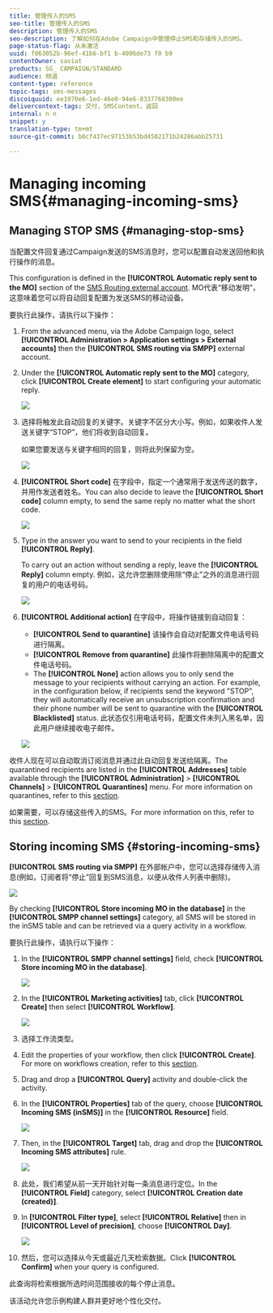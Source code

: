 ```yaml
---
title: 管理传入的SMS
seo-title: 管理传入的SMS
description: 管理传入的SMS
seo-description: 了解如何在Adobe Campaign中管理停止SMS和存储传入的SMS。
page-status-flag: 从未激活
uuid: f063052b-96ef-41b6-bf1 b-4006de73 f0 b9
contentOwner: saviat
products: SG_ CAMPAIGN/STANDARD
audience: 频道
content-type: reference
topic-tags: sms-messages
discoiquuid: ee1970e6-1ed-46e0-94e6-8337768300ee
delivercontext-tags: 交付，SMSContent，返回
internal: n n
snippet: y
translation-type: tm+mt
source-git-commit: b0cf437ec97153b53bd4502171b24286abb25731

---
```



# Managing incoming SMS{#managing-incoming-sms}

## Managing STOP SMS {#managing-stop-sms}

当配置文件回复通过Campaign发送的SMS消息时，您可以配置自动发送回他和执行操作的消息。

This configuration is defined in the **[!UICONTROL Automatic reply sent to the MO]** section of the [SMS Routing external account](../../administration/using/configuring-sms-channel.md#defining-an-sms-routing). MO代表“移动发明”，这意味着您可以将自动回复配置为发送SMS的移动设备。

要执行此操作，请执行以下操作：

1. From the advanced menu, via the Adobe Campaign logo, select **[!UICONTROL Administration > Application settings > External accounts]** then the **[!UICONTROL SMS routing via SMPP]** external account.
1. Under the **[!UICONTROL Automatic reply sent to the MO]** category, click **[!UICONTROL Create element]** to start configuring your automatic reply.

   ![](assets/sms_mo_1.png)

1. 选择将触发此自动回复的关键字。关键字不区分大小写。例如，如果收件人发送关键字“STOP”，他们将收到自动回复。

   如果您要发送与关键字相同的回复，则将此列保留为空。

   ![](assets/sms_mo_2.png)

1. **[!UICONTROL Short code]** 在字段中，指定一个通常用于发送传送的数字，并用作发送者姓名。You can also decide to leave the **[!UICONTROL Short code]** column empty, to send the same reply no matter what the short code.

   ![](assets/sms_mo_4.png)

1. Type in the answer you want to send to your recipients in the field **[!UICONTROL Reply]**.

   To carry out an action without sending a reply, leave the **[!UICONTROL Reply]** column empty. 例如，这允许您删除使用除“停止”之外的消息进行回复的用户的电话号码。

   ![](assets/sms_mo_3.png)

1. **[!UICONTROL Additional action]** 在字段中，将操作链接到自动回复：

   * **[!UICONTROL Send to quarantine]** 该操作会自动对配置文件电话号码进行隔离。
   * **[!UICONTROL Remove from quarantine]** 此操作将删除隔离中的配置文件电话号码。
   * The **[!UICONTROL None]** action allows you to only send the message to your recipients without carrying an action.
   For example, in the configuration below, if recipients send the keyword "STOP", they will automatically receive an unsubscription confirmation and their phone number will be sent to quarantine with the **[!UICONTROL Blacklisted]** status. 此状态仅引用电话号码，配置文件未列入黑名单，因此用户继续接收电子邮件。

   ![](assets/sms_mo.png)

收件人现在可以自动取消订阅消息并通过此自动回复发送给隔离。The quarantined recipients are listed in the **[!UICONTROL Addresses]** table available through the **[!UICONTROL Administration]** &gt; **[!UICONTROL Channels]** &gt; **[!UICONTROL Quarantines]** menu. For more information on quarantines, refer to this [section](../../sending/using/understanding-quarantine-management.md).

如果需要，可以存储这些传入的SMS。For more information on this, refer to this [section](../../channels/using/managing-incoming-sms.md#storing-incoming-sms).

## Storing incoming SMS {#storing-incoming-sms}

**[!UICONTROL SMS routing via SMPP]** 在外部帐户中，您可以选择存储传入消息(例如，订阅者将“停止”回复到SMS消息，以便从收件人列表中删除)。

![](assets/sms_config_mo_1.png)

By checking **[!UICONTROL Store incoming MO in the database]** in the **[!UICONTROL SMPP channel settings]** category, all SMS will be stored in the inSMS table and can be retrieved via a query activity in a workflow.

要执行此操作，请执行以下操作：

1. In the **[!UICONTROL SMPP channel settings]** field, check **[!UICONTROL Store incoming MO in the database]**.

   ![](assets/sms_config_mo_2.png)

1. In the **[!UICONTROL Marketing activities]** tab, click **[!UICONTROL Create]** then select **[!UICONTROL Workflow]**.

   ![](assets/sms_config_mo_3.png)

1. 选择工作流类型。
1. Edit the properties of your workflow, then click **[!UICONTROL Create]**. For more on workflows creation, refer to this [section](../../automating/using/building-a-workflow.md).
1. Drag and drop a **[!UICONTROL Query]** activity and double-click the activity.
1. In the **[!UICONTROL Properties]** tab of the query, choose **[!UICONTROL Incoming SMS (inSMS)]** in the **[!UICONTROL Resource]** field.

   ![](assets/sms_config_mo_4.png)

1. Then, in the **[!UICONTROL Target]** tab, drag and drop the **[!UICONTROL Incoming SMS attributes]** rule.

   ![](assets/sms_config_mo_5.png)

1. 此处，我们希望从前一天开始针对每一条消息进行定位。In the **[!UICONTROL Field]** category, select **[!UICONTROL Creation date (created)]**.
1. In **[!UICONTROL Filter type]**, select **[!UICONTROL Relative]** then in **[!UICONTROL Level of precision]**, choose **[!UICONTROL Day]**.

   ![](assets/sms_config_mo_6.png)

1. 然后，您可以选择从今天或最近几天检索数据。Click **[!UICONTROL Confirm]** when your query is configured.

此查询将检索根据所选时间范围接收的每个停止消息。

该活动允许您示例构建人群并更好地个性化交付。
